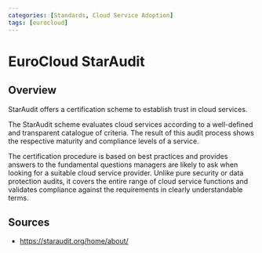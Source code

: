 ```yaml
---
categories: [Standards, Cloud Service Adoption]
tags: [eurocloud]
---
```


# EuroCloud StarAudit

## Overview

StarAudit offers a certification scheme to establish trust in cloud services.

The StarAudit scheme evaluates cloud services according to a well-defined and transpa­rent catalogue of criteria. The result of this audit process shows the respective maturity and compliance levels of a service.

The certification procedure is based on best practices and provides answers to the fundamental questions managers are likely to ask when looking for a suitable cloud service provider. Unlike pure security or data protection audits, it covers the entire range of cloud service functions and validates compliance against the requirements in clearly understandable terms.

## Sources

- https://staraudit.org/home/about/
